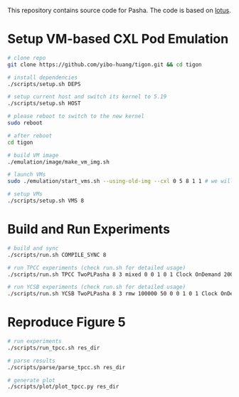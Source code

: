 This repository contains source code for Pasha. The code is based on [lotus](https://github.com/DBOS-project/lotus).

# Setup VM-based CXL Pod Emulation

```sh
# clone repo
git clone https://github.com/yibo-huang/tigon.git && cd tigon

# install dependencies
./scripts/setup.sh DEPS

# setup current host and switch its kernel to 5.19
./scripts/setup.sh HOST

# please reboot to switch to the new kernel
sudo reboot

# after reboot
cd tigon

# build VM image
./emulation/image/make_vm_img.sh

# launch VMs
sudo ./emulation/start_vms.sh --using-old-img --cxl 0 5 8 1 1 # we will launch 8 VMs each with 5 cores

# setup VMs
./scripts/setup.sh VMS 8
```

# Build and Run Experiments

```sh
# build and sync
./scripts/run.sh COMPILE_SYNC 8

# run TPCC experiments (check run.sh for detailed usage)
./scripts/run.sh TPCC TwoPLPasha 8 3 mixed 0 0 1 0 1 Clock OnDemand 200000000 1 WriteThrough None 30 0 BLACKHOLE 20000 0 0

# run YCSB experiments (check run.sh for detailed usage)
./scripts/run.sh YCSB TwoPLPasha 8 3 rmw 100000 50 0 0 1 0 1 Clock OnDemand 200000000 1 WriteThrough NonPart 30 0 BLACKHOLE 20000 0 0
```

# Reproduce Figure 5

```sh
# run experiments
./scripts/run_tpcc.sh res_dir

# parse results
./scripts/parse/parse_tpcc.sh res_dir

# generate plot
./scripts/plot/plot_tpcc.py res_dir
```
